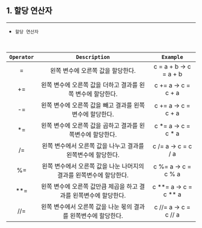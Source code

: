 ## 1. 할당 연산자

---

* `할당 연산자`

<br/>


|`Operator`|`Description`|`Example`|
|:---:|:---:|:---:|
|=|왼쪽 변수에 오른쪽 값을 할당한다.|c = a + b -> c = a + b|
|+=|왼쪽 변수에 오른쪽 값을 더하고 결과를 왼쪽 변수에 할당한다.|c += a -> c = c + a|
|-=|왼쪽 변수에 오른쪽 값을 빼고 결과를 왼쪽 변수에 할당한다. |c += a → c = c + a|
|*=|왼쪽 변수에 오른쪽 값을 곱하고 결과를 왼쪽변수에 할당한다.|c *= a → c = c * a|
|/=|왼쪽 변수에서 오른쪽 값을 나누고 결과를 왼쪽변수에 할당한다.|c /= a → c = c / a|
|%=|왼쪽 변수에서 오른쪽 값을 나눈 나머지의 결과를 왼쪽변수에 할당한다.|c %= a → c = c % a|
|**=|왼쪽 변수에 오른쪽 값만큼 제곱을 하고 결과를 왼쪽변수에 할당한다.|c **= a → c = c ** a|
|//=|왼쪽 변수에서 오른쪽 값을 나눈 몫의 결과를 왼쪽변수에 할당한다.|c //= a → c = c // a|
